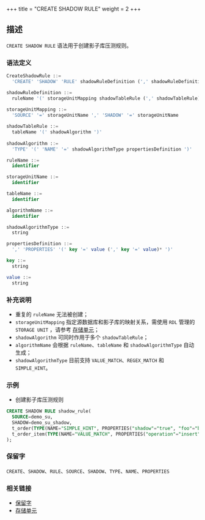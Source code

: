 +++
title = "CREATE SHADOW RULE"
weight = 2
+++

## 描述

`CREATE SHADOW RULE` 语法用于创建影子库压测规则。

### 语法定义

```sql
CreateShadowRule ::=
  'CREATE' 'SHADOW' 'RULE' shadowRuleDefinition (',' shadowRuleDefinition)*

shadowRuleDefinition ::=
  ruleName '(' storageUnitMapping shadowTableRule (',' shadowTableRule)* ')'
    
storageUnitMapping ::=
  'SOURCE' '=' storageUnitName ',' 'SHADOW' '=' storageUnitName

shadowTableRule ::=
  tableName '(' shadowAlgorithm ')'
    
shadowAlgorithm ::=
  'TYPE' '(' 'NAME' '=' shadowAlgorithmType propertiesDefinition ')'

ruleName ::=
  identifier

storageUnitName ::=
  identifier

tableName ::=
  identifier

algorithmName ::=
  identifier

shadowAlgorithmType ::=
  string

propertiesDefinition ::=
  ',' 'PROPERTIES' '(' key '=' value (',' key '=' value)* ')'

key ::=
  string

value ::=
  string
```

### 补充说明

- 重复的 `ruleName` 无法被创建；
- `storageUnitMapping` 指定源数据库和影子库的映射关系，需使用 `RDL` 管理的 `STORAGE UNIT`
  ，请参考 [存储单元](https://shardingsphere.apache.org/document/current/cn/reference/distsql/syntax/rdl/storage-unit-definition/)；
- `shadowAlgorithm` 可同时作用于多个 `shadowTableRule`；
- `algorithmName` 会根据 `ruleName`、`tableName` 和 `shadowAlgorithmType` 自动生成；
- `shadowAlgorithmType` 目前支持 `VALUE_MATCH`、`REGEX_MATCH` 和 `SIMPLE_HINT`。

### 示例

- 创建影子库压测规则

```sql
CREATE SHADOW RULE shadow_rule(
  SOURCE=demo_su,
  SHADOW=demo_su_shadow,
  t_order(TYPE(NAME="SIMPLE_HINT", PROPERTIES("shadow"="true", "foo"="bar"))), 
  t_order_item(TYPE(NAME="VALUE_MATCH", PROPERTIES("operation"="insert","column"="user_id", "value"='1')))
);
```

### 保留字

`CREATE`、`SHADOW`、`RULE`、`SOURCE`、`SHADOW`、`TYPE`、`NAME`、`PROPERTIES`

### 相关链接

- [保留字](/cn/reference/distsql/syntax/reserved-word/)
- [存储单元](https://shardingsphere.apache.org/document/current/cn/reference/distsql/syntax/rdl/storage-unit-definition/)